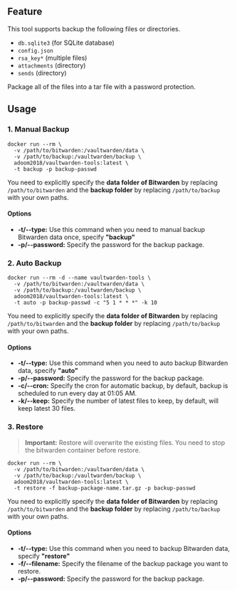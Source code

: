 ## Feature

This tool supports backup the following files or directories.

- `db.sqlite3` (for SQLite database)
- `config.json`
- `rsa_key*` (multiple files)
- `attachments` (directory)
- `sends` (directory)

Package all of the files into a tar file with a password protection.

## Usage
### 1. Manual Backup

```shell
docker run --rm \
  -v /path/to/bitwarden:/vaultwarden/data \
  -v /path/to/backup:/vaultwarden/backup \
  adoom2018/vaultwarden-tools:latest \
  -t backup -p backup-passwd
```

You need to explicitly specify the **data folder of Bitwarden** by replacing `/path/to/bitwarden` and the **backup folder** by replacing `/path/to/backup` with your own paths.

#### Options

- **-t/--type:** Use this command when you need to manual backup Bitwarden data once, specify **"backup"**
- **-p/--password:** Specify the password for the backup package.

### 2. Auto Backup

```shell
docker run --rm -d --name vaultwarden-tools \
  -v /path/to/bitwarden:/vaultwarden/data \
  -v /path/to/backup:/vaultwarden/backup \
  adoom2018/vaultwarden-tools:latest \
  -t auto -p backup-passwd -c "5 1 * * *" -k 10
```

You need to explicitly specify the **data folder of Bitwarden** by replacing `/path/to/bitwarden` and the **backup folder** by replacing `/path/to/backup` with your own paths.

#### Options

- **-t/--type:** Use this command when you need to auto backup Bitwarden data, specify **"auto"**
- **-p/--password:** Specify the password for the backup package.
- **-c/--cron:** Specify the cron for automatic backup, by default, backup is scheduled to run every day at 01:05 AM.
- **-k/--keep:** Specify the number of latest files to keep, by default, will keep latest 30 files.

### 3. Restore
> **Important:** 
> Restore will overwrite the existing files.
> You need to stop the bitwarden container before restore.
```shell
docker run --rm \
  -v /path/to/bitwarden:/vaultwarden/data \ 
  -v /path/to/backup:/vaultwarden/backup \
  adoom2018/vaultwarden-tools:latest \
  -t restore -f backup-package-name.tar.gz -p backup-passwd
```

You need to explicitly specify the **data folder of Bitwarden** by replacing `/path/to/bitwarden` and the **backup folder** by replacing `/path/to/backup` with your own paths.

#### Options

- **-t/--type:** Use this command when you need to backup Bitwarden data, specify **"restore"**
- **-f/--filename:** Specify the filename of the backup package you want to restore.
- **-p/--password:** Specify the password for the backup package.
